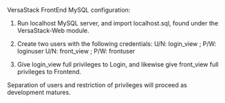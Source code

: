 VersaStack FrontEnd MySQL configuration:

1) Run localhost MySQL server, and import localhost.sql, found under the VersaStack-Web module.
2) Create two users with the following credentials:
          U/N: login_view ; P/W: loginuser
          U/N: front_view ; P/W: frontuser
          
3) Give login_view full privileges to Login, and likewise give front_view full privileges to Frontend.

Separation of users and restriction of privileges will proceed as development matures.
